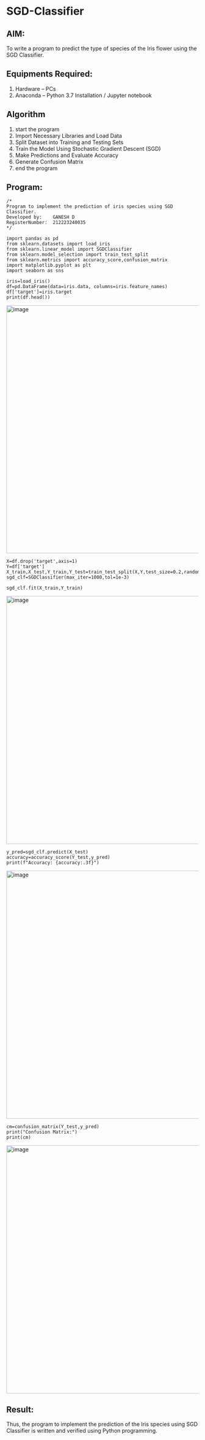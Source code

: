 # SGD-Classifier
## AIM:
To write a program to predict the type of species of the Iris flower using the SGD Classifier.

## Equipments Required:
1. Hardware – PCs
2. Anaconda – Python 3.7 Installation / Jupyter notebook

## Algorithm
1. start the program
2. Import Necessary Libraries and Load Data
3. Split Dataset into Training and Testing Sets
4. Train the Model Using Stochastic Gradient Descent (SGD)
5. Make Predictions and Evaluate Accuracy
6. Generate Confusion Matrix
7. end the program

## Program:
```
/*
Program to implement the prediction of iris species using SGD Classifier.
Developed by:    GANESH D
RegisterNumber:  212223240035
*/
```

```
import pandas as pd
from sklearn.datasets import load_iris
from sklearn.linear_model import SGDClassifier
from sklearn.model_selection import train_test_split
from sklearn.metrics import accuracy_score,confusion_matrix
import matplotlib.pyplot as plt
import seaborn as sns
```

```
iris=load_iris()
df=pd.DataFrame(data=iris.data, columns=iris.feature_names)
df['target']=iris.target
print(df.head())
```

<img width="650" alt="image" src="https://github.com/user-attachments/assets/551e037b-c209-4ad1-a8e0-93173ede22fb">

```
X=df.drop('target',axis=1)
Y=df['target']
X_train,X_test,Y_train,Y_test=train_test_split(X,Y,test_size=0.2,random_state=1)
sgd_clf=SGDClassifier(max_iter=1000,tol=1e-3)
```

```
sgd_clf.fit(X_train,Y_train)
```
<img width="650" alt="image" src="https://github.com/user-attachments/assets/4e8d4a22-41de-47f1-bb8c-59bcd32a0b5c">

```
y_pred=sgd_clf.predict(X_test)
accuracy=accuracy_score(Y_test,y_pred)
print(f"Accuracy: {accuracy:.3f}")
```
<img width="650" alt="image" src="https://github.com/user-attachments/assets/b215ef46-3d14-4a75-8b8c-33fde6509893">

```
cm=confusion_matrix(Y_test,y_pred)
print("Confusion Matrix:")
print(cm)
```
<img width="650" alt="image" src="https://github.com/user-attachments/assets/60985f71-e36a-4316-bf5f-150b2df345d1">


## Result:
Thus, the program to implement the prediction of the Iris species using SGD Classifier is written and verified using Python programming.
